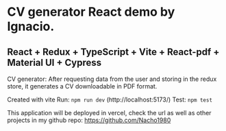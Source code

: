 # CV generator React demo by Ignacio.

## React + Redux + TypeScript + Vite + React-pdf + Material UI + Cypress

CV generator: After requesting data from the user
and storing in the redux store, it generates a CV downloadable in PDF format.

Created with vite
Run: `npm run dev` (http://localhost:5173/)
Test: `npm test`

This application will be deployed in vercel, check the url as well as other projects in my github repo:
https://github.com/Nacho1980

